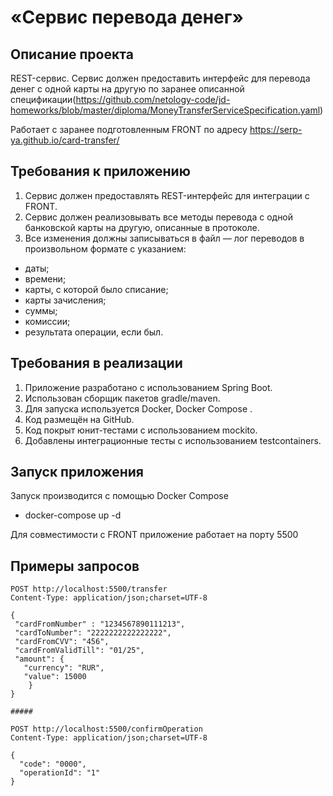 # «Сервис перевода денег»

## Описание проекта

REST-сервис. Сервис должен предоставить интерфейс для перевода денег с одной карты на другую по заранее описанной спецификации(https://github.com/netology-code/jd-homeworks/blob/master/diploma/MoneyTransferServiceSpecification.yaml)

Работает с заранее подготовленным FRONT по адресу https://serp-ya.github.io/card-transfer/
## Требования к приложению

1. Сервис должен предоставлять REST-интерфейс для интеграции с FRONT.
2. Сервис должен реализовывать все методы перевода с одной банковской карты на другую, описанные в протоколе.
3. Все изменения должны записываться в файл — лог переводов в произвольном формате с указанием:
- даты; 
- времени; 
- карты, с которой было списание; 
- карты зачисления; 
- суммы; 
- комиссии; 
- результата операции, если был.

## Требования в реализации

1. Приложение разработано с использованием Spring Boot. 
2. Использован сборщик пакетов gradle/maven. 
3. Для запуска используется Docker, Docker Compose . 
4. Код размещён на GitHub. 
5. Код покрыт юнит-тестами с использованием mockito. 
6. Добавлены интеграционные тесты с использованием testcontainers.

## Запуск приложения

Запуск производится с помощью Docker Compose

- docker-compose up -d

Для совместимости с FRONT приложение работает на порту 5500

## Примеры запросов


```
POST http://localhost:5500/transfer
Content-Type: application/json;charset=UTF-8

{
 "cardFromNumber" : "1234567890111213",
 "cardToNumber": "2222222222222222",
 "cardFromCVV": "456",
 "cardFromValidTill": "01/25",
 "amount": {
   "currency": "RUR",
   "value": 15000
    }
}

#####

POST http://localhost:5500/confirmOperation
Content-Type: application/json;charset=UTF-8

{
  "code": "0000",
  "operationId": "1"
}
```
